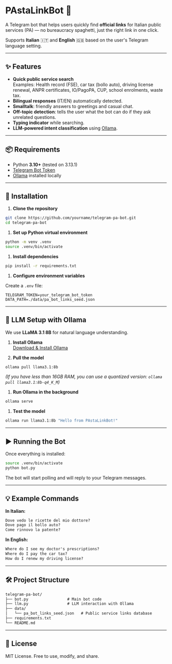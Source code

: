 # PAstaLinkBot 🍝

A Telegram bot that helps users quickly find **official links** for Italian public services (PA) — no bureaucracy spaghetti, just the right link in one click.

Supports **Italian** 🇮🇹 and **English** 🇬🇧 based on the user's Telegram language setting.

---

## ✨ Features

- **Quick public service search**  
  Examples: Health record (FSE), car tax (bollo auto), driving license renewal, ANPR certificates, IO/PagoPA, CUP, school enrolments, waste tax.
- **Bilingual responses** (IT/EN) automatically detected.
- **Smalltalk**: friendly answers to greetings and casual chat.
- **Off-topic detection**: tells the user what the bot can do if they ask unrelated questions.
- **Typing indicator** while searching.
- **LLM-powered intent classification** using [Ollama](https://ollama.com).

---

## 📦 Requirements

- Python **3.10+** (tested on 3.13.1)
- [Telegram Bot Token](https://core.telegram.org/bots#how-do-i-create-a-bot)  
- [Ollama](https://ollama.com) installed locally

---

## 🚀 Installation

1. **Clone the repository**

```bash
git clone https://github.com/yourname/telegram-pa-bot.git
cd telegram-pa-bot
```

1. **Set up Python virtual environment**

```bash
python -m venv .venv
source .venv/bin/activate
```

1. **Install dependencies**

```bash
pip install -r requirements.txt
```

1. **Configure environment variables**  

Create a `.env` file:

```env
TELEGRAM_TOKEN=your_telegram_bot_token
DATA_PATH=./data/pa_bot_links_seed.json
```

---

## 🤖 LLM Setup with Ollama

We use **LLaMA 3.1 8B** for natural language understanding.

1. **Install Ollama**  
   [Download & Install Ollama](https://ollama.com/download)

2. **Pull the model**

```bash
ollama pull llama3.1:8b
```

*(If you have less than 16GB RAM, you can use a quantized version: `ollama pull llama3.1:8b-q4_K_M`)*

1. **Run Ollama in the background**

```bash
ollama serve
```

1. **Test the model**

```bash
ollama run llama3.1:8b "Hello from PAstaLinkBot!"
```

---

## ▶️ Running the Bot

Once everything is installed:

```bash
source .venv/bin/activate
python bot.py
```

The bot will start polling and will reply to your Telegram messages.

---

## 💡 Example Commands

**In Italian:**

``` txt
Dove vedo le ricette del mio dottore?
Dove pago il bollo auto?
Come rinnovo la patente?
```

**In English:**

``` txt
Where do I see my doctor's prescriptions?
Where do I pay the car tax?
How do I renew my driving license?
```

---

## 🛠 Project Structure

``` txt
telegram-pa-bot/
├── bot.py                 # Main bot code
├── llm.py                 # LLM interaction with Ollama
├── data/
│   └── pa_bot_links_seed.json   # Public service links database
├── requirements.txt
└── README.md
```

---

## 📜 License

MIT License. Free to use, modify, and share.
